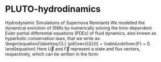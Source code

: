# PLUTO-hydrodinamics
Hydrodynamic Simulations of Supernova Remnants
We modelled the dynamical evolution of SNRs by numerically solving the time-dependent Euler partial differential equations (PDEs) of fluid dynamics, also known as hyperbolic conservation laws, that we write as:
\begin{equation}\label{eq:CL}
  \pd{\vec{U}}{t} + \nabla\cdot\vec{F} = 0.
\end{equation}
Here $\vec{U}$ and $\vec{F}$ represent a state and flux vectors, respectively, 
which can be written in the form:
